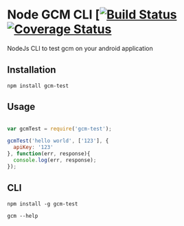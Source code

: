 Node GCM CLI [[![Build Status](http://img.shields.io/travis/yujinlim/node-gcm-cli.svg?style=flat-square)](https://travis-ci.org/yujinlim/node-gcm-cli) [![Coverage Status](http://img.shields.io/coveralls/yujinlim/node-gcm-cli.svg?style=flat-square)](https://coveralls.io/r/yujinlim/node-gcm-cli)
============

NodeJs CLI to test gcm on your android application

## Installation
```
npm install gcm-test
```
## Usage
```Javascript

var gcmTest = require('gcm-test');

gcmTest('hello world', ['123'], {
  apiKey: '123'
}, function(err, response){
  console.log(err, response);
});
```
## CLI
```
npm install -g gcm-test

gcm --help
```
